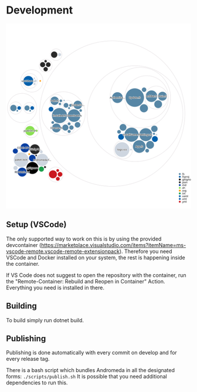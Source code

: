 # Development

![Visualization](images/diagram.svg)

## Setup (VSCode)

The only supported way to work on this is by using the provided devcontainer
(https://marketplace.visualstudio.com/items?itemName=ms-vscode-remote.vscode-remote-extensionpack).
Therefore you need VSCode and Docker installed on your system, the rest is happening inside the container.

If VS Code does not suggest to open the repository with the container, run the "Remote-Container:
Rebuild and Reopen in Container" Action. Everything you need is installed in there.

## Building

To build simply run dotnet build.

## Publishing

Publishing is done automatically with every commit on develop and for every release tag.

There is a bash script which bundles Andromeda in all the designated forms: `./scripts/publish.sh`
It is possible that you need additional dependencies to run this.
